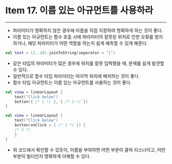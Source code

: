 # Item 17. 이름 있는 아규먼트를 사용하라

- - -

* 파라미터가 명확하지 않은 경우에 이름을 직접 지정하여 명확하게 하는 것이 좋다.
* 이름 있는 아규먼트는 함수 호출 시에 파라미터의 잘못된 위치로 인한 오류를 방지하거나, 해당 파라미터가 어떤 역할을 하는지 쉽게 예측할 수 있게 해준다.
```kotlin
val text = (1..10).joinToString(seperator = "|")
```
* 같은 타입의 파라미터가 많은 경우에 위치를 잘못 입력했을 때, 문제를 쉽게 발견할 수 있다.
* 일반적으로 함수 타입 파라미터는 마지막 위치에 배치하는 것이 좋다.
* 함수 타입 아규먼트는 이름 있는 아규먼트를 사용하는 것이 좋다.
```kotlin
val view = linearLayout {
    text("Click below")
    button({ /* 1 */ }, { /* 2 */ })
}
```
```kotlin
val view = linearLayout {
    text("Click below")
    button(onClick = { /* 1 */ }) {
    /* 2 */ 
    }
}
```
* 위 코드에서 확인할 수 있듯이, 이름을 부여하면 어떤 부분이 클릭 리스너이고, 어떤 부분이 빌더인지 명확하게 이해할 수 있다.
